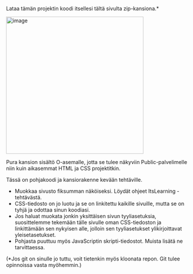 Lataa tämän projektin koodi itsellesi tältä sivulta zip-kansiona.*

<img width="373" alt="image" src="https://github.com/webohjelmointi/kevat2024pohja/assets/102667765/8dc433ad-3883-4676-9696-2f682cc0adf9">

Pura kansion sisältö O-asemalle, jotta se tulee näkyviin Public-palvelimelle niin kuin aikasemmat HTML ja CSS projektitkin. 

Tässä on pohjakoodi ja kansiorakenne kevään tehtäville. 
- Muokkaa sivusto fiksumman näköiseksi. Löydät ohjeet ItsLearning -tehtävästä.
- CSS-tiedosto on jo luotu ja se on linkitettu kaikille sivuille, mutta se on tyhjä ja odottaa sinun koodiasi.
- Jos haluat muokata jonkin yksittäisen sivun tyyliasetuksia, suosittelemme tekemään tälle sivulle oman CSS-tiedoston ja linkittämään sen nykyisen alle, jolloin sen tyyliasetukset ylikirjoittavat yleisetasetukset. 
- Pohjasta puuttuu myös JavaScriptin skripti-tiedostot. Muista lisätä ne tarvittaessa. 


(*Jos git on sinulle jo tuttu, voit tietenkin myös kloonata repon. Git tulee opinnoissa vasta myöhemmin.)
